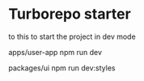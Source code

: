 # Turborepo starter

to this to start the project in dev mode

apps/user-app
npm run dev


packages/ui
npm run dev:styles

